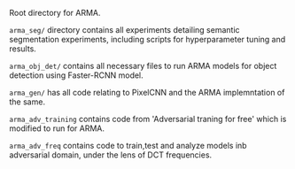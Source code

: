 Root directory for ARMA.

```arma_seg/``` directory contains all experiments detailing semantic segmentation experiments, including scripts for hyperparameter tuning and results.

```arma_obj_det/``` contains all necessary files to run ARMA models for object detection using Faster-RCNN model.

```arma_gen/``` has all code relating to PixelCNN and the ARMA implemntation of the same.

```arma_adv_training``` contains code from 'Adversarial traning for free' which is modified to run for ARMA. 

```arma_adv_freq``` contains code to train,test and analyze models inb adversarial domain, under the lens of DCT frequencies. 

